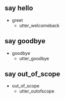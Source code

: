 ## say hello
* greet
  - utter_welcomeback

## say goodbye
* goodbye
  - utter_goodbye

## say out_of_scope
* out_of_scope
  - utter_outofscope
